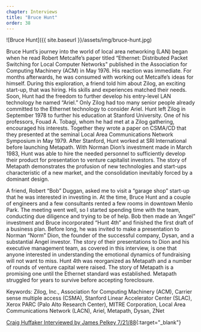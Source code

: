 ```yaml
---
chapter: Interviews
title: "Bruce Hunt"
order: 38
---
```


![Bruce Hunt]({{ site.baseurl }}/assets/img/bruce-hunt.jpg)

Bruce Hunt’s journey into the world of local area networking (LAN) began when he read Robert Metcalfe’s paper titled “Ethernet: Distributed Packet Switching for Local Computer Networks" published in the Association for Computing Machinery (ACM) in May 1976. His reaction was immediate. For months afterwards, he was consumed with working out Metcalfe’s ideas for himself. During this exploration, a friend told him about Zilog, an exciting start-up, that was hiring. His skills and experiences matched their needs. Soon, Hunt had the freedom to further develop his entry-level LAN technology he named “Ariel.” Only Zilog had too many senior people already committed to the Ethernet technology to consider Ariel. Hunt left Zilog in September 1978 to further his education at Stanford University. One of his professors, Fouad A. Tobagi, whom he had met at a Zilog gathering, encouraged his interests. Together they wrote a paper on CSMA/CD that they presented at the seminal Local Area Communications Network Symposium in May 1979. After Stanford, Hunt worked at SRI International before launching Metapath. With Norman Dion’s investment made in March 1983, Hunt was able to hire the needed personnel to sufficiently develop their product for presentation to venture capitalist investors. The story of Metapath demonstrates the profusion of new technologies and start-ups characteristic of a new market, and the consolidation inevitably forced by a dominant design.

A friend, Robert “Bob” Duggan, asked me to visit a “garage shop” start-up that he was interested in investing in. At the time, Bruce Hunt and a couple of engineers and a few consultants rented a few rooms in downtown Menlo Park. The meeting went well, so I started spending time with the team, conducting due diligence and trying to be of help. Bob then made an ‘Angel” investment and Bruce incorporated “Hunt 4th” and finished the first draft of a business plan. Before long, he was invited to make a presentation to Norman “Norm” Dion, the founder of the successful company, Dysan, and a substantial Angel investor. The story of their presentations to Dion and his executive management team, as covered in this interview, is one that anyone interested in understanding the emotional dynamics of fundraising will not want to miss. Hunt 4th was reorganized as Metapath and a number of rounds of venture capital were raised. The story of Metapath is a promising one until the Ethernet standard was established. Metapath struggled for years to survive before accepting foreclosure.

Keywords: Zilog, Inc., Association for Computing Machinery (ACM), Carrier sense multiple access (CSMA), Stanford Linear Accelerator Center (SLAC), Xerox PARC (Palo Alto Research Center), MITRE Corporation, Local Area Communications Network (LACN), Ariel, Metapath, Dysan, ZNet

[Craig Huffaker Interviewed by James Pelkey 7/21/88](https://archive.computerhistory.org/resources/access/text/2013/05/102746651-05-01-acc.pdf){:target="_blank"}
